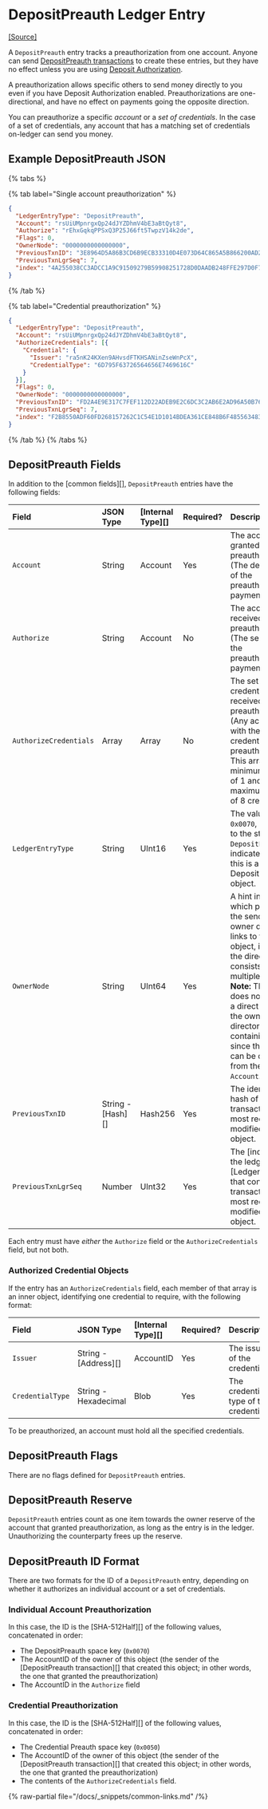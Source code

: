# DepositPreauth Ledger Entry

[[Source]](https://github.com/XRPLF/rippled/blob/master/src/ripple/protocol/impl/LedgerFormats.cpp "Source")

A `DepositPreauth` entry tracks a preauthorization from one account. Anyone can send [DepositPreauth transactions](./depositpreauth-transaction.md) to create these entries, but they have no effect unless you are using [Deposit Authorization](https://xrpl.org/docs/concepts/accounts/depositauth).

A preauthorization allows specific others to send money directly to you even if you have Deposit Authorization enabled. Preauthorizations are one-directional, and have no effect on payments going the opposite direction.

You can preauthorize a specific _account_ or a _set of credentials_. In the case of a set of credentials, any account that has a matching set of credentials on-ledger can send you money.

## Example DepositPreauth JSON

<!-- to be switched to {% tabs %} -->

{% tabs %}

{% tab label="Single account preauthorization" %}
```json
{
  "LedgerEntryType": "DepositPreauth",
  "Account": "rsUiUMpnrgxQp24dJYZDhmV4bE3aBtQyt8",
  "Authorize": "rEhxGqkqPPSxQ3P25J66ft5TwpzV14k2de",
  "Flags": 0,
  "OwnerNode": "0000000000000000",
  "PreviousTxnID": "3E8964D5A86B3CD6B9ECB33310D4E073D64C865A5B866200AD2B7E29F8326702",
  "PreviousTxnLgrSeq": 7,
  "index": "4A255038CC3ADCC1A9C91509279B59908251728D0DAADB248FFE297D0F7E068C"
}
```
{% /tab %}

{% tab label="Credential preauthorization" %}
```json
{
  "LedgerEntryType": "DepositPreauth",
  "Account": "rsUiUMpnrgxQp24dJYZDhmV4bE3aBtQyt8",
  "AuthorizeCredentials": [{
    "Credential": {
      "Issuer": "ra5nK24KXen9AHvsdFTKHSANinZseWnPcX",
      "CredentialType": "6D795F63726564656E7469616C"
    }
  }],
  "Flags": 0,
  "OwnerNode": "0000000000000000",
  "PreviousTxnID": "FD2A4E9E317C7FEF112D22ADEB9E2C6DC3C2AB6E2AD96A50B76EBB9DEB39EA77",
  "PreviousTxnLgrSeq": 7,
  "index": "F2B8550ADF60FD268157262C1C54E1D1014BDEA361CE848B6F48556348327E5F"
}
```
{% /tab %}
{% /tabs %}

<!-- TODO: replace credential preauthorization with a real example. -->

## DepositPreauth Fields

In addition to the [common fields][], `DepositPreauth` entries have the following fields:

| Field               | JSON Type         | [Internal Type][] | Required? | Description |
|:--------------------|:------------------|:------------------|:----------|:------------|
| `Account`           | String            | Account           | Yes       | The account that granted the preauthorization. (The destination of the preauthorized payments.) |
| `Authorize`         | String            | Account           | No        | The account that received the preauthorization. (The sender of the preauthorized payments.) |
| `AuthorizeCredentials` | Array          | Array             | No        | The set of credentials that received preauthorization. (Any account with these credentials is preauthorized.) This array has a minimum length of 1 and a maximum length of 8 credentials. |
| `LedgerEntryType`   | String            | UInt16            | Yes       | The value `0x0070`, mapped to the string `DepositPreauth`, indicates that this is a DepositPreauth object. |
| `OwnerNode`         | String            | UInt64            | Yes       | A hint indicating which page of the sender's owner directory links to this object, in case the directory consists of multiple pages. **Note:** The object does not contain a direct link to the owner directory containing it, since that value can be derived from the `Account`. |
| `PreviousTxnID`     | String - [Hash][] | Hash256           | Yes       | The identifying hash of the transaction that most recently modified this object. |
| `PreviousTxnLgrSeq` | Number            | UInt32            | Yes       | The [index of the ledger][Ledger Index] that contains the transaction that most recently modified this object. |

Each entry must have _either_ the `Authorize` field or the `AuthorizeCredentials` field, but not both.

### Authorized Credential Objects

If the entry has an `AuthorizeCredentials` field, each member of that array is an inner object, identifying one credential to require, with the following format:

| Field            | JSON Type            | [Internal Type][] | Required? | Description     |
|:-----------------|:---------------------|:------------------|:----------|:----------------|
| `Issuer`         | String - [Address][] | AccountID         | Yes       | The issuer of the credential. |
| `CredentialType` | String - Hexadecimal | Blob              | Yes       | The credential type of the credential. |

To be preauthorized, an account must hold all the specified credentials.

## DepositPreauth Flags

There are no flags defined for `DepositPreauth` entries.

## DepositPreauth Reserve

`DepositPreauth` entries count as one item towards the owner reserve of the account that granted preauthorization, as long as the entry is in the ledger. Unauthorizing the counterparty frees up the reserve.

## DepositPreauth ID Format

There are two formats for the ID of a `DepositPreauth` entry, depending on whether it authorizes an individual account or a set of credentials.

### Individual Account Preauthorization

In this case, the ID is the [SHA-512Half][] of the following values, concatenated in order:

* The DepositPreauth space key (`0x0070`)
* The AccountID of the owner of this object (the sender of the [DepositPreauth transaction][] that created this object; in other words, the one that granted the preauthorization)
* The AccountID in the `Authorize` field

### Credential Preauthorization

In this case, the ID is the [SHA-512Half][] of the following values, concatenated in order:

* The Credential Preauth space key (`0x0050`)
* The AccountID of the owner of this object (the sender of the [DepositPreauth transaction][] that created this object; in other words, the one that granted the preauthorization)
* The contents of the `AuthorizeCredentials` field.


{% raw-partial file="/docs/_snippets/common-links.md" /%}
